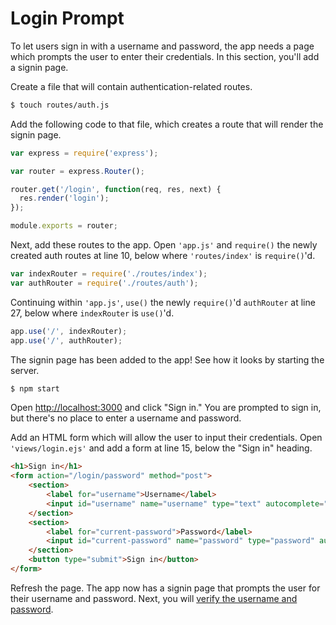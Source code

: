 # Login Prompt

To let users sign in with a username and password, the app needs a page which
prompts the user to enter their credentials.  In this section, you'll add a
signin page.

Create a file that will contain authentication-related routes.

```sh
$ touch routes/auth.js
```

Add the following code to that file, which creates a route that will render the
signin page.

```js
var express = require('express');

var router = express.Router();

router.get('/login', function(req, res, next) {
  res.render('login');
});

module.exports = router;
```

Next, add these routes to the app.  Open `'app.js'` and `require()` the newly
created auth routes at line 10, below where `'routes/index'` is `require()`'d.

```js
var indexRouter = require('./routes/index');
var authRouter = require('./routes/auth');
```

Continuing within `'app.js'`, `use()` the newly `require()`'d `authRouter` at
line 27, below where `indexRouter` is `use()`'d.

```js
app.use('/', indexRouter);
app.use('/', authRouter);
```

The signin page has been added to the app!  See how it looks by starting the
server.

```sh
$ npm start
```

Open [http://localhost:3000](http://localhost:3000/) and click "Sign in."  You
are prompted to sign in, but there's no place to enter a username and password.

Add an HTML form which will allow the user to input their credentials.  Open
`'views/login.ejs'` and add a form at line 15, below the "Sign in" heading.

```html
<h1>Sign in</h1>
<form action="/login/password" method="post">
	<section>
		<label for="username">Username</label>
		<input id="username" name="username" type="text" autocomplete="username" required autofocus>
	</section>
	<section>
		<label for="current-password">Password</label>
		<input id="current-password" name="password" type="password" autocomplete="current-password" required>
	</section>
	<button type="submit">Sign in</button>
</form>
```

Refresh the page.  The app now has a signin page that prompts the user for their
username and password.  Next, you will [verify the username and password](../verify/).
